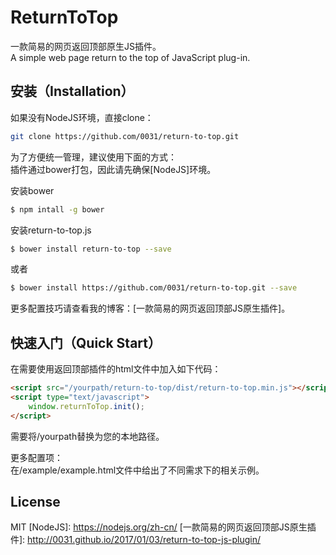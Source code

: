# ReturnToTop

一款简易的网页返回顶部原生JS插件。  
A simple web page return to the top of JavaScript plug-in.

## 安装（Installation）

如果没有NodeJS环境，直接clone：
``` bash
git clone https://github.com/0031/return-to-top.git
```

为了方便统一管理，建议使用下面的方式：  
插件通过bower打包，因此请先确保[NodeJS]环境。

安装bower
``` bash
$ npm intall -g bower
```

安装return-to-top.js
``` bash
$ bower install return-to-top --save
```
或者
``` bash
$ bower install https://github.com/0031/return-to-top.git --save
```

更多配置技巧请查看我的博客：[一款简易的网页返回顶部JS原生插件]。

## 快速入门（Quick Start）

在需要使用返回顶部插件的html文件中加入如下代码：
``` html
<script src="/yourpath/return-to-top/dist/return-to-top.min.js"></script>
<script type="text/javascript">
	window.returnToTop.init();
</script>
```
需要将/yourpath替换为您的本地路径。

更多配置项：  
在/example/example.html文件中给出了不同需求下的相关示例。

## License

MIT
  [NodeJS]: https://nodejs.org/zh-cn/
  [一款简易的网页返回顶部JS原生插件]: http://0031.github.io/2017/01/03/return-to-top-js-plugin/